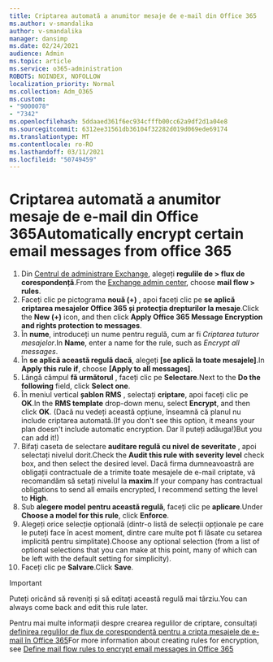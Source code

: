 ```yaml
---
title: Criptarea automată a anumitor mesaje de e-mail din Office 365
ms.author: v-smandalika
author: v-smandalika
manager: dansimp
ms.date: 02/24/2021
audience: Admin
ms.topic: article
ms.service: o365-administration
ROBOTS: NOINDEX, NOFOLLOW
localization_priority: Normal
ms.collection: Adm_O365
ms.custom:
- "9000078"
- "7342"
ms.openlocfilehash: 5ddaaed361f6ec934cfffb00cc62a9df2d1a04e8
ms.sourcegitcommit: 6312ee31561db36104f32282d019d069ede69174
ms.translationtype: MT
ms.contentlocale: ro-RO
ms.lasthandoff: 03/11/2021
ms.locfileid: "50749459"
---
```

# <a name="automatically-encrypt-certain-email-messages-from-office-365"></a><span data-ttu-id="b4461-102">Criptarea automată a anumitor mesaje de e-mail din Office 365</span><span class="sxs-lookup"><span data-stu-id="b4461-102">Automatically encrypt certain email messages from office 365</span></span>

1. <span data-ttu-id="b4461-103">Din [Centrul de administrare Exchange](https://outlook.office365.com/ecp/), alegeți **regulile de > flux de corespondență**.</span><span class="sxs-lookup"><span data-stu-id="b4461-103">From the [Exchange admin center](https://outlook.office365.com/ecp/), choose **mail flow > rules**.</span></span> 
2. <span data-ttu-id="b4461-104">Faceți clic pe pictograma **nouă (+)** , apoi faceți clic pe **se aplică criptarea mesajelor Office 365 și protecția drepturilor la mesaje**.</span><span class="sxs-lookup"><span data-stu-id="b4461-104">Click the **New (+)** icon, and then click **Apply Office 365 Message Encryption and rights protection to messages**.</span></span>
3. <span data-ttu-id="b4461-105">În **nume**, introduceți un nume pentru regulă, cum ar fi *Criptarea tuturor mesajelor*.</span><span class="sxs-lookup"><span data-stu-id="b4461-105">In **Name**, enter a name for the rule, such as *Encrypt all messages*.</span></span>
4. <span data-ttu-id="b4461-106">În **se aplică această regulă dacă**, alegeți **[se aplică la toate mesajele]**.</span><span class="sxs-lookup"><span data-stu-id="b4461-106">In **Apply this rule if**, choose **[Apply to all messages]**.</span></span> 
5. <span data-ttu-id="b4461-107">Lângă câmpul **fă următorul** , faceți clic pe **Selectare**.</span><span class="sxs-lookup"><span data-stu-id="b4461-107">Next to the **Do the following** field, click **Select one**.</span></span> 
6. <span data-ttu-id="b4461-108">În meniul vertical **șablon RMS** , selectați **criptare**, apoi faceți clic pe **OK**.</span><span class="sxs-lookup"><span data-stu-id="b4461-108">In the **RMS template** drop-down menu, select **Encrypt**, and then click **OK**.</span></span> <span data-ttu-id="b4461-109">(Dacă nu vedeți această opțiune, înseamnă că planul nu include criptarea automată.</span><span class="sxs-lookup"><span data-stu-id="b4461-109">(If you don't see this option, it means your plan doesn't include automatic encryption.</span></span> <span data-ttu-id="b4461-110">Dar îl puteți adăuga!)</span><span class="sxs-lookup"><span data-stu-id="b4461-110">But you can add it!)</span></span>
7. <span data-ttu-id="b4461-111">Bifați caseta de selectare **auditare regulă cu nivel de severitate** , apoi selectați nivelul dorit.</span><span class="sxs-lookup"><span data-stu-id="b4461-111">Check the **Audit this rule with severity level** check box, and then select the desired level.</span></span> <span data-ttu-id="b4461-112">Dacă firma dumneavoastră are obligații contractuale de a trimite toate mesajele de e-mail criptate, vă recomandăm să setați nivelul la **maxim**.</span><span class="sxs-lookup"><span data-stu-id="b4461-112">If your company has contractual obligations to send all emails encrypted, I recommend setting the level to **High**.</span></span>
8. <span data-ttu-id="b4461-113">Sub **alegere model pentru această regulă**, faceți clic pe **aplicare**.</span><span class="sxs-lookup"><span data-stu-id="b4461-113">Under **Choose a model for this rule**, click **Enforce**.</span></span> 
9. <span data-ttu-id="b4461-114">Alegeți orice selecție opțională (dintr-o listă de selecții opționale pe care le puteți face în acest moment, dintre care multe pot fi lăsate cu setarea implicită pentru simplitate).</span><span class="sxs-lookup"><span data-stu-id="b4461-114">Choose any optional selection (from a list of optional selections that you can make at this point, many of which can be left with the default setting for simplicity).</span></span>
10. <span data-ttu-id="b4461-115">Faceți clic pe **Salvare**.</span><span class="sxs-lookup"><span data-stu-id="b4461-115">Click **Save**.</span></span>

> [!IMPORTANT]
> <span data-ttu-id="b4461-116">Puteți oricând să reveniți și să editați această regulă mai târziu.</span><span class="sxs-lookup"><span data-stu-id="b4461-116">You can always come back and edit this rule later.</span></span>

<span data-ttu-id="b4461-117">Pentru mai multe informații despre crearea regulilor de criptare, consultați [definirea regulilor de flux de corespondență pentru a cripta mesajele de e-mail în Office 365](https://docs.microsoft.com/microsoft-365/compliance/define-mail-flow-rules-to-encrypt-email)</span><span class="sxs-lookup"><span data-stu-id="b4461-117">For more information about creating rules for encryption, see [Define mail flow rules to encrypt email messages in Office 365](https://docs.microsoft.com/microsoft-365/compliance/define-mail-flow-rules-to-encrypt-email)</span></span>

